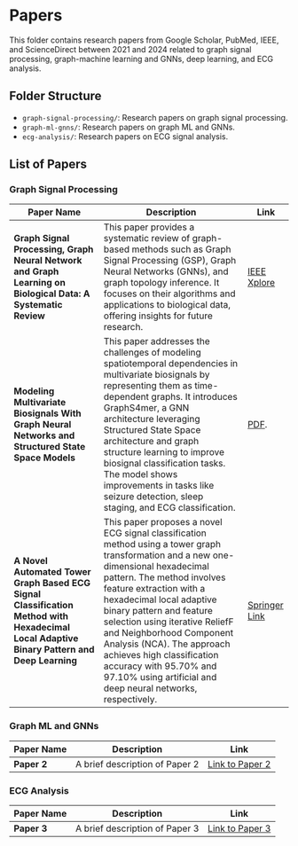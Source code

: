 # Papers

This folder contains research papers from Google Scholar, PubMed, IEEE, and ScienceDirect between 2021 and 2024 related to graph signal processing, graph-machine learning and GNNs, deep learning, and ECG analysis.

## Folder Structure

- `graph-signal-processing/`: Research papers on graph signal processing.
- `graph-ml-gnns/`: Research papers on graph ML and GNNs.
- `ecg-analysis/`: Research papers on ECG signal analysis.

## List of Papers

### Graph Signal Processing

| Paper Name | Description | Link |
|------------|-------------|------|
| **Graph Signal Processing, Graph Neural Network and Graph Learning on Biological Data: A Systematic Review** | This paper provides a systematic review of graph-based methods such as Graph Signal Processing (GSP), Graph Neural Networks (GNNs), and graph topology inference. It focuses on their algorithms and applications to biological data, offering insights for future research. | [IEEE Xplore](https://ieeexplore.ieee.org/document/9585532) |
| **Modeling Multivariate Biosignals With Graph Neural Networks and Structured State Space Models** |This paper addresses the challenges of modeling spatiotemporal dependencies in multivariate biosignals by representing them as time-dependent graphs. It introduces GraphS4mer, a GNN architecture leveraging Structured State Space architecture and graph structure learning to improve biosignal classification tasks. The model shows improvements in tasks like seizure detection, sleep staging, and ECG classification.|[PDF](https://proceedings.mlr.press/v209/tang23a/tang23a.pdf). |
|**A Novel Automated Tower Graph Based ECG Signal Classification Method with Hexadecimal Local Adaptive Binary Pattern and Deep Learning**|This paper proposes a novel ECG signal classification method using a tower graph transformation and a new one-dimensional hexadecimal pattern. The method involves feature extraction with a hexadecimal local adaptive binary pattern and feature selection using iterative ReliefF and Neighborhood Component Analysis (NCA). The approach achieves high classification accuracy with 95.70% and 97.10% using artificial and deep neural networks, respectively.|[Springer Link](https://link.springer.com/content/pdf/10.1007/s12652-021-03324-4.pdf) |
### Graph ML and GNNs

| Paper Name | Description | Link |
|------------|-------------|------|
| **Paper 2** | A brief description of Paper 2 | [Link to Paper 2](#) |

### ECG Analysis

| Paper Name | Description | Link |
|------------|-------------|------|
| **Paper 3** | A brief description of Paper 3 | [Link to Paper 3](#) |
